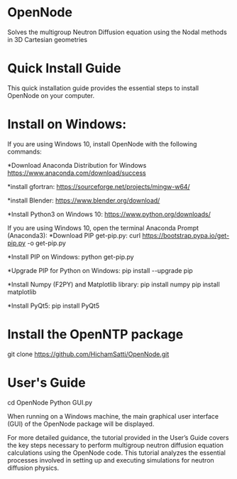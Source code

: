 # OpenNode
Solves the multigroup Neutron Diffusion equation using the Nodal methods in 3D Cartesian geometries

Quick Install Guide
===================
This quick installation guide provides the essential steps to install OpenNode on your computer.


Install on Windows:
===================
If you are using Windows 10, install OpenNode with the following commands:

*Download Anaconda Distribution for Windows
https://www.anaconda.com/download/success

*install gfortran:
https://sourceforge.net/projects/mingw-w64/

*install Blender:
https://www.blender.org/download/

*Install Python3 on Windows 10:
https://www.python.org/downloads/

If you are using Windows 10, open the terminal Anaconda Prompt (Anaconda3):
*Download PIP get-pip.py:
curl https://bootstrap.pypa.io/get-pip.py -o get-pip.py

*Install PIP on Windows:
python get-pip.py

*Upgrade PIP for Python on Windows:
pip install --upgrade pip

*Install Numpy (F2PY) and Matplotlib library:
pip install numpy
pip install matplotlib

*Install PyQt5:
pip install PyQt5



Install the OpenNTP package
===========================
git clone https://github.com/HichamSatti/OpenNode.git



User's Guide
============
cd OpenNode
Python GUI.py

When running on a Windows machine, the main graphical user interface (GUI) of the OpenNode package will be displayed.

For more detailed guidance, the tutorial provided in the User’s Guide covers the key steps necessary to perform multigroup neutron diffusion equation calculations using the OpenNode code. This tutorial analyzes the essential processes involved in setting up and executing simulations for neutron diffusion physics.
